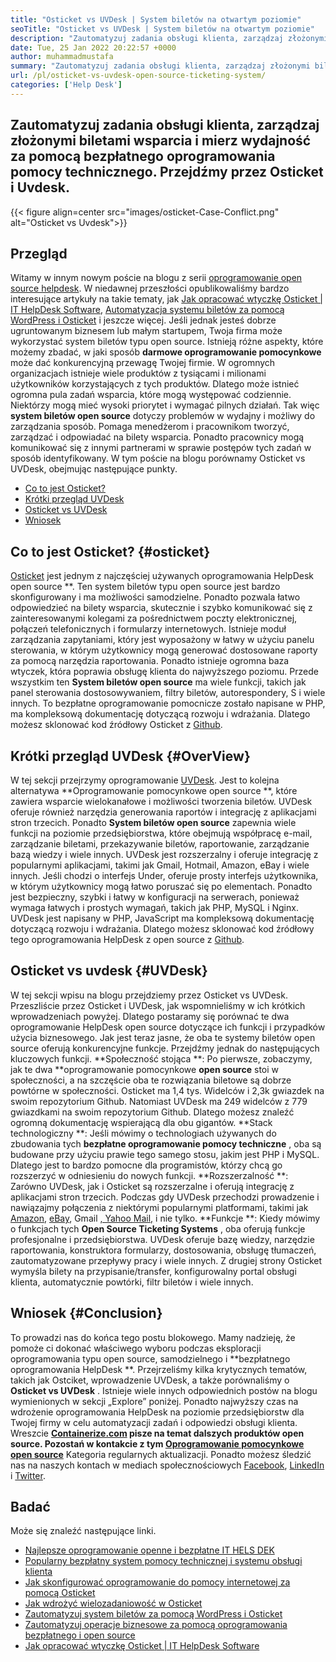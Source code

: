 ```yaml
---
title: "Osticket vs UVDesk | System biletów na otwartym poziomie" 
seoTitle: "Osticket vs UVDesk | System biletów na otwartym poziomie" 
description: "Zautomatyzuj zadania obsługi klienta, zarządzaj złożonymi biletami do wsparcia i mierz wydajność za pomocą bezpłatnego oprogramowania HelpDesk. Przejdźmy przez Osticket i Uvdesk." 
date: Tue, 25 Jan 2022 20:22:57 +0000
author: muhammadmustafa
summary: "Zautomatyzuj zadania obsługi klienta, zarządzaj złożonymi biletami do wsparcia i mierz wydajność za pomocą bezpłatnego oprogramowania pomocy technicznego. Przejdźmy przez Osticket & Amp; UVDesk." 
url: /pl/osticket-vs-uvdesk-open-source-ticketing-system/
categories: ['Help Desk']
---
```


## Zautomatyzuj zadania obsługi klienta, zarządzaj złożonymi biletami wsparcia i mierz wydajność za pomocą bezpłatnego oprogramowania pomocy technicznego. Przejdźmy przez Osticket i Uvdesk.

{{< figure align=center src="images/osticket-Case-Conflict.png" alt="Osticket vs Uvdesk">}}


## Przegląd
Witamy w innym nowym poście na blogu z serii [oprogramowanie open source helpdesk][1]. W niedawnej przeszłości opublikowaliśmy bardzo interesujące artykuły na takie tematy, jak [Jak opracować wtyczkę Osticket | IT HelpDesk Software][2], [Automatyzacja systemu biletów za pomocą WordPress i Osticket][3] i jeszcze więcej. Jeśli jednak jesteś dobrze ugruntowanym biznesem lub małym startupem, Twoja firma może wykorzystać system biletów typu open source. Istnieją różne aspekty, które możemy zbadać, w jaki sposób **darmowe oprogramowanie pomocynkowe**  może dać konkurencyjną przewagę Twojej firmie. W ogromnych organizacjach istnieje wiele produktów z tysiącami i milionami użytkowników korzystających z tych produktów. Dlatego może istnieć ogromna pula zadań wsparcia, które mogą występować codziennie. Niektórzy mogą mieć wysoki priorytet i wymagać pilnych działań.
Tak więc **system biletów open source**  dotyczy problemów w wydajny i możliwy do zarządzania sposób. Pomaga menedżerom i pracownikom tworzyć, zarządzać i odpowiadać na bilety wsparcia. Ponadto pracownicy mogą komunikować się z innymi partnerami w sprawie postępów tych zadań w sposób identyfikowany. W tym poście na blogu porównamy Osticket vs UVDesk, obejmując następujące punkty.
  * [Co to jest Osticket?][4]
  * [Krótki przegląd UVDesk][5]
  * [Osticket vs UVDesk][6]
  * [Wniosek][7]

## Co to jest Osticket?   {#osticket}
[Osticket][8] jest jednym z najczęściej używanych oprogramowania HelpDesk open source **. Ten system biletów typu open source jest bardzo skonfigurowany i ma możliwości samodzielne. Ponadto pozwala łatwo odpowiedzieć na bilety wsparcia, skutecznie i szybko komunikować się z zainteresowanymi kolegami za pośrednictwem poczty elektronicznej, połączeń telefonicznych i formularzy internetowych. Istnieje moduł zarządzania zapytaniami, który jest wyposażony w łatwy w użyciu panelu sterowania, w którym użytkownicy mogą generować dostosowane raporty za pomocą narzędzia raportowania. Ponadto istnieje ogromna baza wtyczek, która poprawia obsługę klienta do najwyższego poziomu.
Przede wszystkim ten **System biletów open source**  ma wiele funkcji, takich jak panel sterowania dostosowywaniem, filtry biletów, autorespondery, S i wiele innych. To bezpłatne oprogramowanie pomocnicze zostało napisane w PHP, ma kompleksową dokumentację dotyczącą rozwoju i wdrażania. Dlatego możesz sklonować kod źródłowy Osticket z [Github][9].

## Krótki przegląd UVDesk   {#OverView}
W tej sekcji przejrzymy oprogramowanie [UVDesk][10]. Jest to kolejna alternatywa **Oprogramowanie pomocynkowe open source **, które zawiera wsparcie wielokanałowe i możliwości tworzenia biletów. UVDesk oferuje również narzędzia generowania raportów i integrację z aplikacjami stron trzecich. Ponadto  **System biletów open source**   zapewnia wiele funkcji na poziomie przedsiębiorstwa, które obejmują współpracę e-mail, zarządzanie biletami, przekazywanie biletów, raportowanie, zarządzanie bazą wiedzy i wiele innych. UVDesk jest rozszerzalny i oferuje integrację z popularnymi aplikacjami, takimi jak Gmail, Hotmail, Amazon, eBay i wiele innych. Jeśli chodzi o interfejs Under, oferuje prosty interfejs użytkownika, w którym użytkownicy mogą łatwo poruszać się po elementach.
Ponadto jest bezpieczny, szybki i łatwy w konfiguracji na serwerach, ponieważ wymaga łatwych i prostych wymagań, takich jak PHP, MySQL i Nginx. UVDesk jest napisany w PHP, JavaScript ma kompleksową dokumentację dotyczącą rozwoju i wdrażania. Dlatego możesz sklonować kod źródłowy tego oprogramowania HelpDesk z open source z [Github][11].

## Osticket vs uvdesk   {#UVDesk}
W tej sekcji wpisu na blogu przejdziemy przez Osticket vs UVDesk. Przeszliście przez Osticket i UVDesk, jak wspomnieliśmy w ich krótkich wprowadzeniach powyżej. Dlatego postaramy się porównać te dwa oprogramowanie HelpDesk open source dotyczące ich funkcji i przypadków użycia biznesowego. Jak jest teraz jasne, że oba te systemy biletów open source oferują konkurencyjne funkcje. Przejdźmy jednak do następujących kluczowych funkcji.
**Społeczność stojąca **: Po pierwsze, zobaczymy, jak te dwa **oprogramowanie pomocynkowe  **open source**   stoi w społeczności, a na szczęście oba te rozwiązania biletowe są dobrze powtórne w społeczności. Osticket ma 1,4 tys. Widelców i 2,3k gwiazdek na swoim repozytorium Github. Natomiast UVDesk ma 249 widelców z 779 gwiazdkami na swoim repozytorium Github. Dlatego możesz znaleźć ogromną dokumentację wspierającą dla obu gigantów.
**Stack technologiczny **: Jeśli mówimy o technologiach używanych do zbudowania tych **bezpłatne oprogramowanie pomocy techniczne** , oba są budowane przy użyciu prawie tego samego stosu, jakim jest PHP i MySQL. Dlatego jest to bardzo pomocne dla programistów, którzy chcą go rozszerzyć w odniesieniu do nowych funkcji.
**Rozszerzalność **: Zarówno UVDesk, jak i Osticket są rozszerzalne i oferują integrację z aplikacjami stron trzecich. Podczas gdy UVDesk przechodzi prowadzenie i nawiązajmy połączenia z niektórymi popularnymi platformami, takimi jak [Amazon][12], [eBay][13], Gmail [, Yahoo Mail,][14] i nie tylko.
**Funkcje **: Kiedy mówimy o funkcjach tych **Open Source Ticketing Systems** , oba oferują funkcje profesjonalne i przedsiębiorstwa. UVDesk oferuje bazę wiedzy, narzędzie raportowania, konstruktora formularzy, dostosowania, obsługę tłumaczeń, zautomatyzowane przepływy pracy i wiele innych. Z drugiej strony Osticket wymyśla bilety na przypisanie/transfer, konfigurowalny portal obsługi klienta, automatycznie powtórki, filtr biletów i wiele innych.

## Wniosek   {#Conclusion}
To prowadzi nas do końca tego postu blokowego. Mamy nadzieję, że pomoże ci dokonać właściwego wyboru podczas eksploracji oprogramowania typu open source, samodzielnego i **bezpłatnego oprogramowania HelpDesk **. Przejrzeliśmy kilka krytycznych tematów, takich jak Ostciket, wprowadzenie UVDesk, a także porównaliśmy o  **Osticket vs UVDesk**  . Istnieje wiele innych odpowiednich postów na blogu wymienionych w sekcji „Explore” poniżej. Ponadto najwyższy czas na wdrożenie oprogramowania HelpDesk na poziomie przedsiębiorstw dla Twojej firmy w celu automatyzacji zadań i odpowiedzi obsługi klienta.
Wreszcie **[Containerize.com][15] **pisze na temat dalszych produktów open source. Pozostań w kontakcie z tym**   [][16][Oprogramowanie pomocynkowe open source][17]** Kategoria regularnych aktualizacji. Ponadto możesz śledzić nas na naszych kontach w mediach społecznościowych [Facebook][18], [LinkedIn][19] i [Twitter][20].

## Badać
Może się znaleźć następujące linki.
  * [Najlepsze oprogramowanie openne i bezpłatne IT HELS DEK][17]
  * [Popularny bezpłatny system pomocy technicznej i systemu obsługi klienta][21]
  * [Jak skonfigurować oprogramowanie do pomocy internetowej za pomocą Osticket][22]
  * [Jak wdrożyć wielozadaniowość w Osticket][23]
  * [Zautomatyzuj system biletów za pomocą WordPress i Osticket][3]
  * [Zautomatyzuj operacje biznesowe za pomocą oprogramowania bezpłatnego i open source][24]
  * [Jak opracować wtyczkę Osticket | IT HelpDesk Software][2]

  
[1]: https://blog.containerize.com/category/helpdesk/
[2]: https://blog.containerize.com/helpdesk/how-to-develop-osticket-plugin-it-helpdesk-software/
[3]: https://blog.containerize.com/blogging/automate-ticketing-system-using-wordpress-and-osticket/
[4]: #osticket
[5]: #overview
[6]: #uvdesk
[7]: #Conclusion
[8]: https://products.containerize.com/helpdesk/osticket/
[9]: https://github.com/osTicket/osTicket
[10]: https://products.containerize.com/helpdesk/uvdesk/
[11]: https://github.com/uvdesk/community-skeleton
[12]: https://www.amazon.com/
[13]: https://www.ebay.com/
[14]: https://login.yahoo.com/?.src=ym&pspid=159600001&activity=mail-direct&.lang=en-US&.intl=us&.done=https%3A%2F%2Fmail.yahoo.com%2Fd
[15]: https://www.containerize.com/
[16]: https://products.containerize.com/single-sign-on/
[17]: https://products.containerize.com/helpdesk/
[18]: https://web.facebook.com/containerize
[19]: https://www.linkedin.com/company/containerize/
[20]: https://twitter.com/containerize_co
[21]: https://products.containerize.com/helpdesk/osticket
[22]: https://blog.containerize.com/helpdesk/how-to-set-up-help-desk-system-using-osticket/
[23]: https://blog.containerize.com/helpdesk/how-to-implement-multi-tenancy-in-osticket/
[24]: https://blog.containerize.com/blogging/automate-business-operations-using-open-source-software/
